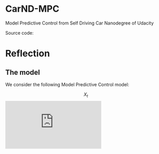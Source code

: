 # CarND-MPC
Model Predictive Control from Self Driving Car Nanodegree of Udacity

Source code: 

# Reflection
## The model 
We consider the following Model Predictive Control model: 

$$ X_{t} $$
![equation](http://www.sciweavers.org/tex2img.php?eq=1%2Bsin%28mc%5E2%29&bc=White&fc=Black&im=jpg&fs=12&ff=arev&edit=)





